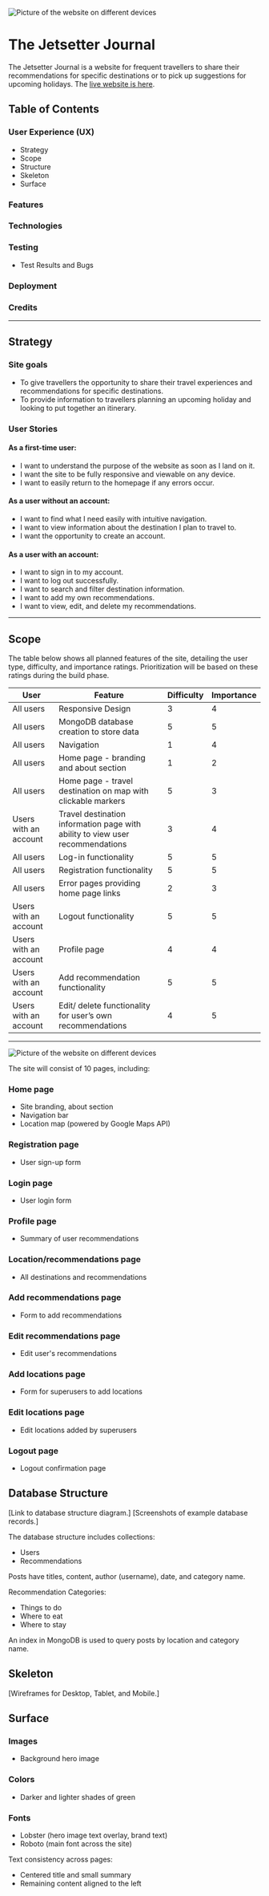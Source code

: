 ![Picture of the website on different devices](static/images/responsive_img.png)

# The Jetsetter Journal

The Jetsetter Journal is a website for frequent travellers to share their recommendations for specific destinations or to pick up suggestions for upcoming holidays. The [live website is here](https://the-jetsetters-journal-834f32dcb176.herokuapp.com/).

## Table of Contents

### User Experience (UX)
- Strategy
- Scope
- Structure
- Skeleton
- Surface

### Features
### Technologies
### Testing
- Test Results and Bugs
### Deployment
### Credits

-----

## Strategy

### Site goals
- To give travellers the opportunity to share their travel experiences and recommendations for specific destinations.
- To provide information to travellers planning an upcoming holiday and looking to put together an itinerary.

### User Stories

#### As a first-time user:
- I want to understand the purpose of the website as soon as I land on it.
- I want the site to be fully responsive and viewable on any device.
- I want to easily return to the homepage if any errors occur.

#### As a user without an account:
- I want to find what I need easily with intuitive navigation.
- I want to view information about the destination I plan to travel to.
- I want the opportunity to create an account.

#### As a user with an account:
- I want to sign in to my account.
- I want to log out successfully.
- I want to search and filter destination information.
- I want to add my own recommendations.
- I want to view, edit, and delete my recommendations.

------

## Scope

The table below shows all planned features of the site, detailing the user type, difficulty, and importance ratings. Prioritization will be based on these ratings during the build phase.

| User               | Feature                                                       | Difficulty | Importance |
|--------------------|---------------------------------------------------------------|------------|------------|
| All users          | Responsive Design                                              |     3     |      4   |
| All users          | MongoDB database creation to store data                        |      5      |        5    |
| All users          | Navigation                                                    |       1    |      4      |
| All users          | Home page - branding and about section                         |       1     |      2      |
| All users          | Home page - travel destination on map with clickable markers |      5      |       3     |
| Users with an account | Travel destination information page with ability to view user recommendations |       3       |      4      |
| All users          | Log-in functionality                                          |     5       |       5    |
| All users          | Registration functionality                                     |      5      |      5      |
| All users          | Error pages providing home page links                          |       2     |     3       |
| Users with an account | Logout functionality                                        |       5     |       5     |
| Users with an account | Profile page                                                   |    4        |     4       |
| Users with an account | Add recommendation functionality                              |      5      |       5     |
| Users with an account | Edit/ delete functionality for user’s own recommendations     |       4     |        5    |

------

![Picture of the website on different devices](static/images/flow_chart.png)

The site will consist of 10 pages, including:

### Home page
- Site branding, about section
- Navigation bar
- Location map (powered by Google Maps API)

### Registration page
- User sign-up form

### Login page
- User login form

### Profile page
- Summary of user recommendations

### Location/recommendations page
- All destinations and recommendations

### Add recommendations page
- Form to add recommendations

### Edit recommendations page
- Edit user's recommendations

### Add locations page
- Form for superusers to add locations

### Edit locations page
- Edit locations added by superusers

### Logout page
- Logout confirmation page

## Database Structure

[Link to database structure diagram.]
[Screenshots of example database records.]

The database structure includes collections:
- Users
- Recommendations

Posts have titles, content, author (username), date, and category name.

Recommendation Categories:
- Things to do
- Where to eat
- Where to stay

An index in MongoDB is used to query posts by location and category name.

## Skeleton

[Wireframes for Desktop, Tablet, and Mobile.]

## Surface

### Images
- Background hero image

### Colors
- Darker and lighter shades of green

### Fonts
- Lobster (hero image text overlay, brand text)
- Roboto (main font across the site)

Text consistency across pages:
- Centered title and small summary
- Remaining content aligned to the left
